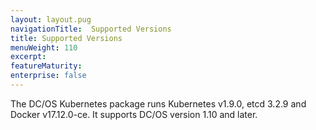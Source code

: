 ```yaml
---
layout: layout.pug
navigationTitle:  Supported Versions
title: Supported Versions
menuWeight: 110
excerpt:
featureMaturity:
enterprise: false
---
```


The DC/OS Kubernetes package runs Kubernetes v1.9.0, etcd 3.2.9 and Docker v17.12.0-ce. It supports DC/OS version 1.10 and later.
